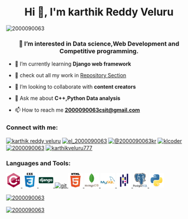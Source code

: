 <h1 align="center">Hi 👋, I'm karthik Reddy Veluru</h1>
<p align="left"> <img src="https://komarev.com/ghpvc/?username=2000090063&label=Profile%20views&color=0e75b6&style=flat" alt="2000090063" /> </p>

<h3 align="center">
  👀 I’m interested in Data science,Web Development and Competitive programming.</h3>

- 🌱 I’m currently learning **Django web framework**
- 👨‍ check out all my work in [Repository Section](https://github.com/2000090063?tab=repositories)

- 👯 I’m looking to collaborate with **content creators**

- 💬 Ask me about **C++,Python Data analysis**

- 📫 How to reach me **2000090063csit@gmail.com**

<h3 align="left">Connect with me:</h3>
<p align="left">
<a href="https://linkedin.com/in/karthik reddy veluru" target="blank"><img align="center" src="https://raw.githubusercontent.com/rahuldkjain/github-profile-readme-generator/master/src/images/icons/Social/linked-in-alt.svg" alt="karthik reddy veluru" height="30" width="40" /></a>
<a href="https://www.codechef.com/users/el_2000090063" target="blank"><img align="center" src="https://cdn.jsdelivr.net/npm/simple-icons@3.1.0/icons/codechef.svg" alt="el_2000090063" height="30" width="40" /></a>
<a href="https://www.hackerrank.com/@2000090063kr" target="blank"><img align="center" src="https://raw.githubusercontent.com/rahuldkjain/github-profile-readme-generator/master/src/images/icons/Social/hackerrank.svg" alt="@2000090063kr" height="30" width="40" /></a>
<a href="https://codeforces.com/profile/klcoder" target="blank"><img align="center" src="https://raw.githubusercontent.com/rahuldkjain/github-profile-readme-generator/master/src/images/icons/Social/codeforces.svg" alt="klcoder" height="30" width="40" /></a>
<a href="https://www.leetcode.com/2000090063" target="blank"><img align="center" src="https://raw.githubusercontent.com/rahuldkjain/github-profile-readme-generator/master/src/images/icons/Social/leet-code.svg" alt="2000090063" height="30" width="40" /></a>
<a href="https://auth.geeksforgeeks.org/user/karthikveluru777" target="blank"><img align="center" src="https://raw.githubusercontent.com/rahuldkjain/github-profile-readme-generator/master/src/images/icons/Social/geeks-for-geeks.svg" alt="karthikveluru777" height="30" width="40" /></a>
</p>

<h3 align="left">Languages and Tools:</h3>
<p align="left"> <a href="https://www.w3schools.com/cpp/" target="_blank" rel="noreferrer"> <img src="https://raw.githubusercontent.com/devicons/devicon/master/icons/cplusplus/cplusplus-original.svg" alt="cplusplus" width="40" height="40"/> </a> <a href="https://www.w3schools.com/css/" target="_blank" rel="noreferrer"> <img src="https://raw.githubusercontent.com/devicons/devicon/master/icons/css3/css3-original-wordmark.svg" alt="css3" width="40" height="40"/> </a> <a href="https://www.djangoproject.com/" target="_blank" rel="noreferrer"> <img src="https://raw.githubusercontent.com/devicons/devicon/master/icons/django/django-original.svg" alt="django" width="40" height="40"/> </a> <a href="https://git-scm.com/" target="_blank" rel="noreferrer"> <img src="https://www.vectorlogo.zone/logos/git-scm/git-scm-icon.svg" alt="git" width="40" height="40"/> </a> <a href="https://www.w3.org/html/" target="_blank" rel="noreferrer"> <img src="https://raw.githubusercontent.com/devicons/devicon/master/icons/html5/html5-original-wordmark.svg" alt="html5" width="40" height="40"/> </a> <a href="https://www.mongodb.com/" target="_blank" rel="noreferrer"> <img src="https://raw.githubusercontent.com/devicons/devicon/master/icons/mongodb/mongodb-original-wordmark.svg" alt="mongodb" width="40" height="40"/> </a> <a href="https://www.mysql.com/" target="_blank" rel="noreferrer"> <img src="https://raw.githubusercontent.com/devicons/devicon/master/icons/mysql/mysql-original-wordmark.svg" alt="mysql" width="40" height="40"/> </a> <a href="https://pandas.pydata.org/" target="_blank" rel="noreferrer"> <img src="https://raw.githubusercontent.com/devicons/devicon/2ae2a900d2f041da66e950e4d48052658d850630/icons/pandas/pandas-original.svg" alt="pandas" width="40" height="40"/> </a> <a href="https://www.postgresql.org" target="_blank" rel="noreferrer"> <img src="https://raw.githubusercontent.com/devicons/devicon/master/icons/postgresql/postgresql-original-wordmark.svg" alt="postgresql" width="40" height="40"/> </a> <a href="https://www.python.org" target="_blank" rel="noreferrer"> <img src="https://raw.githubusercontent.com/devicons/devicon/master/icons/python/python-original.svg" alt="python" width="40" height="40"/> </a> <a href="https://www.scala-lang.org" target="_blank" rel="noreferrer">  </p>

<p><img align="center" src="https://github-readme-stats.vercel.app/api/top-langs?username=2000090063&show_icons=true&locale=en&layout=compact" alt="2000090063" /></p>

<p><img align="center" src="https://github-readme-streak-stats.herokuapp.com/?user=2000090063&" alt="2000090063" /></p>
